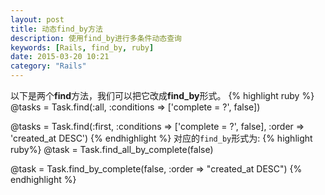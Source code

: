 ```yaml
---
layout: post
title: 动态find_by方法
description: 使用find_by进行多条件动态查询
keywords: [Rails, find_by, ruby]
date: 2015-03-20 10:21
category: "Rails"
---
```


以下是两个**find**方法，我们可以把它改成**find_by**形式。
{% highlight ruby %}
@tasks = Task.find(:all, :conditions => ['complete = ?', false])

@tasks = Task.find(:first, :conditions => ['complete = ?', false], :order => 'created_at DESC')
{% endhighlight %}
对应的`find_by`形式为:
{% highlight ruby%}
@task = Task.find_all_by_complete(false)

@task = Task.find_by_complete(false, :order => "created_at DESC")
{% endhighlight %}
